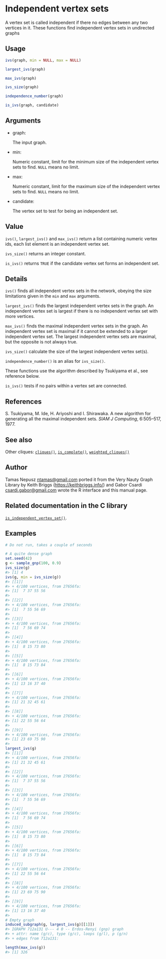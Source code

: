 # Independent vertex sets

A vertex set is called independent if there no edges between any two
vertices in it. These functions find independent vertex sets in
undirected graphs

## Usage

``` r
ivs(graph, min = NULL, max = NULL)

largest_ivs(graph)

max_ivs(graph)

ivs_size(graph)

independence_number(graph)

is_ivs(graph, candidate)
```

## Arguments

- graph:

  The input graph.

- min:

  Numeric constant, limit for the minimum size of the independent vertex
  sets to find. `NULL` means no limit.

- max:

  Numeric constant, limit for the maximum size of the independent vertex
  sets to find. `NULL` means no limit.

- candidate:

  The vertex set to test for being an independent set.

## Value

`ivs()`, `largest_ivs()` and `max_ivs()` return a list containing
numeric vertex ids, each list element is an independent vertex set.

`ivs_size()` returns an integer constant.

`is_ivs()` returns `TRUE` if the candidate vertex set forms an
independent set.

## Details

`ivs()` finds all independent vertex sets in the network, obeying the
size limitations given in the `min` and `max` arguments.

`largest_ivs()` finds the largest independent vertex sets in the graph.
An independent vertex set is largest if there is no independent vertex
set with more vertices.

`max_ivs()` finds the maximal independent vertex sets in the graph. An
independent vertex set is maximal if it cannot be extended to a larger
independent vertex set. The largest independent vertex sets are maximal,
but the opposite is not always true.

`ivs_size()` calculate the size of the largest independent vertex
set(s).

`independence_number()` is an alias for `ivs_size()`.

These functions use the algorithm described by Tsukiyama et al., see
reference below.

`is_ivs()` tests if no pairs within a vertex set are connected.

## References

S. Tsukiyama, M. Ide, H. Ariyoshi and I. Shirawaka. A new algorithm for
generating all the maximal independent sets. *SIAM J Computing*,
6:505–517, 1977.

## See also

Other cliques: [`cliques()`](https://r.igraph.org/reference/cliques.md),
[`is_complete()`](https://r.igraph.org/reference/is_complete.md),
[`weighted_cliques()`](https://r.igraph.org/reference/weighted_cliques.md)

## Author

Tamas Nepusz <ntamas@gmail.com> ported it from the Very Nauty Graph
Library by Keith Briggs (<https://keithbriggs.info/>) and Gabor Csardi
<csardi.gabor@gmail.com> wrote the R interface and this manual page.

## Related documentation in the C library

[`is_independent_vertex_set()`](https://igraph.org/c/html/0.10.17/igraph-Cliques.html#igraph_is_independent_vertex_set).

## Examples

``` r
# Do not run, takes a couple of seconds

# A quite dense graph
set.seed(42)
g <- sample_gnp(100, 0.9)
ivs_size(g)
#> [1] 4
ivs(g, min = ivs_size(g))
#> [[1]]
#> + 4/100 vertices, from 27656fa:
#> [1]  7 37 55 56
#> 
#> [[2]]
#> + 4/100 vertices, from 27656fa:
#> [1]  7 55 56 69
#> 
#> [[3]]
#> + 4/100 vertices, from 27656fa:
#> [1]  7 56 69 74
#> 
#> [[4]]
#> + 4/100 vertices, from 27656fa:
#> [1]  8 15 73 80
#> 
#> [[5]]
#> + 4/100 vertices, from 27656fa:
#> [1]  8 15 73 84
#> 
#> [[6]]
#> + 4/100 vertices, from 27656fa:
#> [1] 13 16 37 40
#> 
#> [[7]]
#> + 4/100 vertices, from 27656fa:
#> [1] 21 32 45 61
#> 
#> [[8]]
#> + 4/100 vertices, from 27656fa:
#> [1] 22 55 56 64
#> 
#> [[9]]
#> + 4/100 vertices, from 27656fa:
#> [1] 23 69 75 90
#> 
largest_ivs(g)
#> [[1]]
#> + 4/100 vertices, from 27656fa:
#> [1] 21 32 45 61
#> 
#> [[2]]
#> + 4/100 vertices, from 27656fa:
#> [1]  7 37 55 56
#> 
#> [[3]]
#> + 4/100 vertices, from 27656fa:
#> [1]  7 55 56 69
#> 
#> [[4]]
#> + 4/100 vertices, from 27656fa:
#> [1]  7 56 69 74
#> 
#> [[5]]
#> + 4/100 vertices, from 27656fa:
#> [1]  8 15 73 80
#> 
#> [[6]]
#> + 4/100 vertices, from 27656fa:
#> [1]  8 15 73 84
#> 
#> [[7]]
#> + 4/100 vertices, from 27656fa:
#> [1] 22 55 56 64
#> 
#> [[8]]
#> + 4/100 vertices, from 27656fa:
#> [1] 23 69 75 90
#> 
#> [[9]]
#> + 4/100 vertices, from 27656fa:
#> [1] 13 16 37 40
#> 
# Empty graph
induced_subgraph(g, largest_ivs(g)[[1]])
#> IGRAPH 712a131 U--- 4 0 -- Erdos-Renyi (gnp) graph
#> + attr: name (g/c), type (g/c), loops (g/l), p (g/n)
#> + edges from 712a131:

length(max_ivs(g))
#> [1] 326
```

